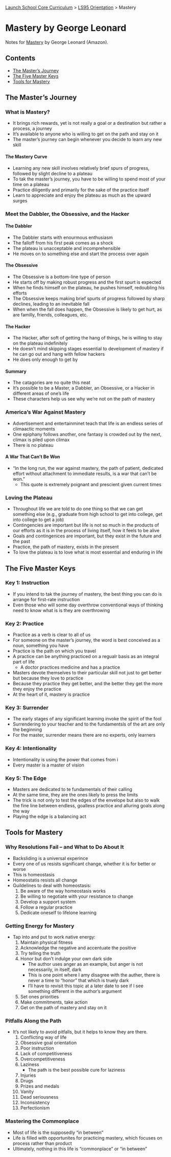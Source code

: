[Launch School Core Curriculum](/README.md) >
[LS95 Orientation](/ls95/ls95_notes.md) >
Mastery

# Mastery by George Leonard 

Notes for [Mastery](https://www.amazon.com/Mastery-Keys-Success-Long-Term-Fulfillment/dp/0452267560) by George Leonard (Amazon).

## Contents
* [The Master’s Journey](#the-masters-journey)
* [The Five Master Keys](#the-five-master-keys)
* [Tools for Mastery](#tools-for-mastery)

## The Master’s Journey

### What is Mastery?
* It brings rich rewards, yet is not really a goal or a destination but rather a process, a journey
* It’s available to anyone who is willing to get on the path and stay on it
* The master’s journey can begin whenever you decide to learn any new skill

#### The Mastery Curve
* Learning any new skill involves relatively brief spurs of progress, followed by slight decline to a plateau
* To tak the master’s journey, you have to be willing to spend most of your time on a plateau
* Practice diligently and primarily for the sake of the practice itself
* Learn to appreciate and enjoy the plateau as much as the upward surges

### Meet the Dabbler, the Obsessive, and the Hacker

#### The Dabbler
* The Dabbler starts with enourmous enthusiasm 
* The falloff from his first peak comes as a shock
* The plateau is unacceptable and incomprehensible
* He moves on to something else and start the process over again

#### The Obsessive
* The Obsessive is a bottom-line type of person
* He starts off by making robust progress and the first spurt is expected
* When he finds himself on the plateau, he pushes himself, redoubling his efforts
* The Obsessive keeps making brief spurts of progress followed by sharp declines, leading to an inevitable fall
* When when the fall does happen, the Obsessive is likely to get hurt, as are familly, friends, colleagues, etc.

#### The Hacker
* The Hacker, after soft of getting the hang of things, he is willing to stay on the plateau indefinitely
* He doesn’t mind skipping stages essential to development of mastery if he can go out and hang with fellow hackers
* He does only enough to get by

#### Summary
* The catagories are no quite this neat
* It’s possible to be a Master, a Dabbler, an Obsessive, or a Hacker in different areas of one’s life
* These characters help us see why we’re not on the path of mastery

### America’s War Against Mastery
* Advertisement and entertainminet teach that life is an endless series of climaactic moments
* One epiphany follows another, one fantasy is crowded out by the next, climax is piled upon climax
* There is no plateau

#### A War That Can’t Be Won
* “In the long run, the war against mastery, the path of patient, dedicated effort without attachment to immediate results, is a war that can’t be won.”
  * This quote is extremely poignant and prescient given current times

### Loving the Plateau
* Throughout life we are told to do one thing so that we can get something else (e.g., graduate from high school to get into college, get into college to get a job)
* Contingencies are important but life is not so much in the products of our efforts as it is in the process of living itself, how it feels to be alive
* Goals and contingenices are important, but they exist in the future and the past
* Practice, the path of mastery, exists in the present
* To love the plateau is to love what is most essential and enduring in life

## The Five Master Keys

### Key 1: Instruction
* If you intend to tak the journey of mastery, the best thing you can do is arrange for first-rate instruction
* Even those who will some day overthrow conventional ways of thinking need to know what is is they are overthrowing

### Key 2: Practice
* Practice as a verb is clear to all of us
* For someone on the master’s journey, the word is best conceived as a noun, something you have
* Practice is the path on which you travel
* A practice can be anything practiced on a regualr basis as an integral part of life
  * A doctor practices medicine and has a practice
* Masters devote themselves to their particular skill not just to get better but because they love to practice
* Because they practice they get better, and the better they get the more they enjoy the practice
* At the heart of it, mastery is practice

### Key 3: Surrender
* The early stages of any significant learning invoke the spirit of the fool
* Surrendering to your teacher and to the fundamentsls of the art are only the beginning
* For the master, surrender means there are no experts, only learners

### Key 4: Intentionality
* Intentionality is using the power that comes from i
* Every master is a master of vision

### Key 5: The Edge
* Masters are dedicated to te fundamentals of their calling
* At the same time, they are the ones likely to press the limits
* The trick is not only to test the edges of the envelope but also to walk the fine line between endless, goalless practice and alluring goals along the way
* Playing the edge is a balancing act

## Tools for Mastery

### Why Resolutions Fail – and What to Do About It
* Backsliding is a universal experince
* Every one of us resists significant change, whether it is for better or worse
* This is homeostasis
* Homeostatis resists all change
* Guildelines to deal with homeostasis:
  1. Be aware of the way homeostasis works
  1. Be willing to negotiate with your resistance to change
  1. Develop a support system
  1. Follow a regular practice
  1. Dedicate oneself to lifelone learning

### Getting Energy for Mastery
* Tap into and put to work native energy:
  1. Maintain physical fitness
  1. Acknowledge the negative and accentuate the positive
  1. Try telling the truth
  1. Honor but don’t indulge your own dark side
     * The author uses anger as an example, but anger is not necessarily, in itself, dark
     * This is one point where I amy disagree with the auther, there is never a time to “honor” that which is truely dark
     * I’ll have to revisit this topic at a later date to see if I see something different in the author’s argument
  1. Set ones priorities
  1. Make commitments, take action
  1. Get on the path of mastery and stay on it

### Pitfalls Along the Path
* It’s not likely to avoid pitfalls, but it helps to know they are there.
  1. Conflicting way of life
  1. Obsessive goal orientation
  1. Poor instruction
  1. Lack of competitiveness
  1. Overcompetitiveness
  1. Laziness
     * The path is the best possible cure for laziness
  1. Injuries
  1. Drugs
  1. Prizes and medals
  1. Vanity
  1. Dead seriousness
  1. Inconsistency
  1. Perfectionism

### Mastering the Commonplace
* Most of life is the supposedly “in between”
* Life is filled with opportunites for practicing mastery, which focuses on process rather than product
* Ultimately, nothing in this life is “commonplace” or “in between”
